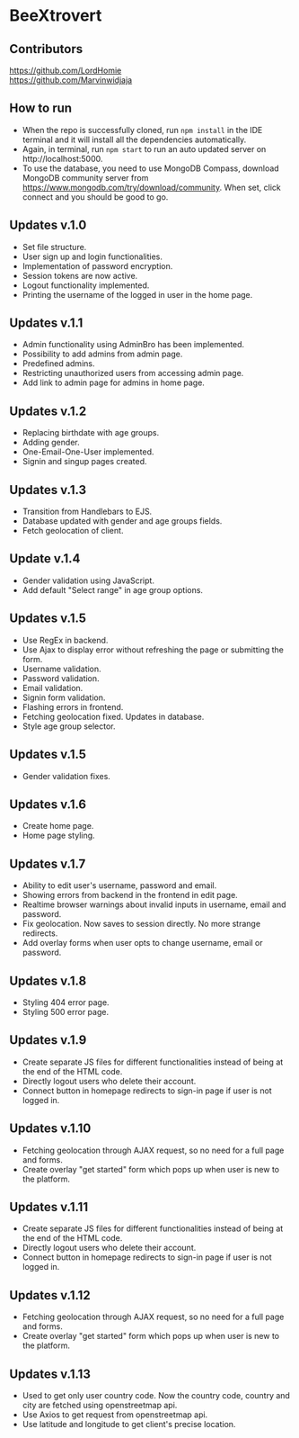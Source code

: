 # BeeXtrovert

## Contributors
https://github.com/LordHomie  
https://github.com/Marvinwidjaja

## How to run
* When the repo is successfully cloned, run ```npm install``` in the IDE terminal and it will install all the dependencies automatically.
* Again, in terminal, run ```npm start``` to run an auto updated server on http://localhost:5000.
* To use the database, you need to use MongoDB Compass, download MongoDB community server from https://www.mongodb.com/try/download/community. When set, click connect and you should be good to go.

## Updates v.1.0
* Set file structure.
* User sign up and login functionalities.
* Implementation of password encryption.
* Session tokens are now active.
* Logout functionality implemented.
* Printing the username of the logged in user in the home page.

## Updates v.1.1
* Admin functionality using AdminBro has been implemented.
* Possibility to add admins from admin page.
* Predefined admins.
* Restricting unauthorized users from accessing admin page.
* Add link to admin page for admins in home page.

## Updates v.1.2
* Replacing birthdate with age groups.
* Adding gender.
* One-Email-One-User implemented.
* Signin and singup pages created.

## Updates v.1.3
* Transition from Handlebars to EJS.
* Database updated with gender and age groups fields.
* Fetch geolocation of client.

## Update v.1.4
* Gender validation using JavaScript.
* Add default "Select range" in age group options.

## Updates v.1.5
* Use RegEx in backend.
* Use Ajax to display error without refreshing the page or submitting the form.
* Username validation.
* Password validation.
* Email validation.
* Signin form validation.
* Flashing errors in frontend.
* Fetching geolocation fixed. Updates in database.
* Style age group selector.

## Updates v.1.5
* Gender validation fixes.

## Updates v.1.6
* Create home page.
* Home page styling.

## Updates v.1.7
* Ability to edit user's username, password and email.
* Showing errors from backend in the frontend in edit page.
* Realtime browser warnings about invalid inputs in username, email and password.
* Fix geolocation. Now saves to session directly. No more strange redirects.
* Add overlay forms when user opts to change username, email or password.

## Updates v.1.8
* Styling 404 error page.
* Styling 500 error page.

## Updates v.1.9
* Create separate JS files for different functionalities instead of being at the end of the HTML code.
* Directly logout users who delete their account.
* Connect button in homepage redirects to sign-in page if user is not logged in.

## Updates v.1.10
* Fetching geolocation through AJAX request, so no need for a full page and forms.
* Create overlay "get started" form which pops up when user is new to the platform.

## Updates v.1.11
* Create separate JS files for different functionalities instead of being at the end of the HTML code.
* Directly logout users who delete their account.
* Connect button in homepage redirects to sign-in page if user is not logged in.

## Updates v.1.12
* Fetching geolocation through AJAX request, so no need for a full page and forms.
* Create overlay "get started" form which pops up when user is new to the platform.

## Updates v.1.13
* Used to get only user country code. Now the country code, country and city are fetched using openstreetmap api.
* Use Axios to get request from openstreetmap api.
* Use latitude and longitude to get client's precise location.
